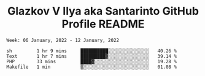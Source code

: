 <h1 align="center">Glazkov V Ilya aka Santarinto GitHub Profile README</h1>

<!--START_SECTION:waka-->
```text
Week: 06 January, 2022 - 12 January, 2022

sh         1 hr 9 mins     ██████████░░░░░░░░░░░░░░░   40.26 % 
Text       1 hr 7 mins     █████████▓░░░░░░░░░░░░░░░   39.14 % 
PHP        33 mins         ████▓░░░░░░░░░░░░░░░░░░░░   19.28 % 
Makefile   1 min           ▒░░░░░░░░░░░░░░░░░░░░░░░░   01.08 % 
```
<!--END_SECTION:waka-->
